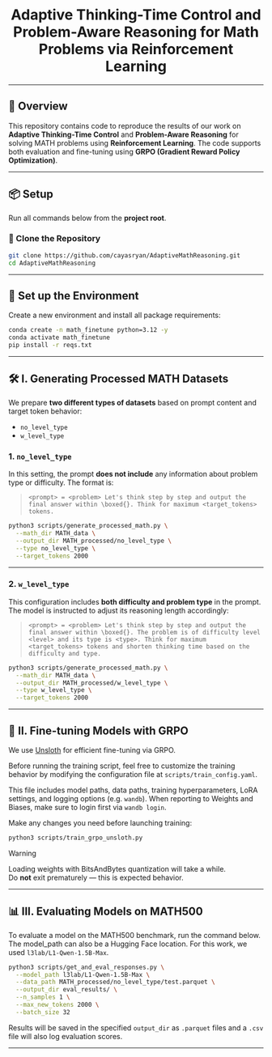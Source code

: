 <div align="center">
  <h1>Adaptive Thinking-Time Control and Problem-Aware Reasoning for Math Problems via Reinforcement Learning</h1>
</div>

---

## 🧠 Overview

This repository contains code to reproduce the results of our work on **Adaptive Thinking-Time Control** and **Problem-Aware Reasoning** for solving MATH problems using **Reinforcement Learning**. The code supports both evaluation and fine-tuning using **GRPO (Gradient Reward Policy Optimization)**.

---

## 📦 Setup

Run all commands below from the **project root**.

### 📁 Clone the Repository

```bash
git clone https://github.com/cayasryan/AdaptiveMathReasoning.git
cd AdaptiveMathReasoning
```
---

## 🧪 Set up the Environment

Create a new environment and install all package requirements:

```bash
conda create -n math_finetune python=3.12 -y
conda activate math_finetune
pip install -r reqs.txt
```
---

## 🛠️ I. Generating Processed MATH Datasets

We prepare **two different types of datasets** based on prompt content and target token behavior:
- `no_level_type`
- `w_level_type`

### 1. `no_level_type`

In this setting, the prompt **does not include** any information about problem type or difficulty. The format is:

> `<prompt> = <problem> Let's think step by step and output the final answer within \boxed{}. Think for maximum <target_tokens> tokens.`

```bash
python3 scripts/generate_processed_math.py \
  --math_dir MATH_data \
  --output_dir MATH_processed/no_level_type \
  --type no_level_type \
  --target_tokens 2000
```
---

### 2. `w_level_type`

This configuration includes **both difficulty and problem type** in the prompt. The model is instructed to adjust its reasoning length accordingly:

> `<prompt> = <problem> Let's think step by step and output the final answer within \boxed{}. The problem is of difficulty level <level> and its type is <type>. Think for maximum <target_tokens> tokens and shorten thinking time based on the difficulty and type.`

```bash
python3 scripts/generate_processed_math.py \
  --math_dir MATH_data \
  --output_dir MATH_processed/w_level_type \
  --type w_level_type \
  --target_tokens 2000
```
---

## 🧬 II. Fine-tuning Models with GRPO

We use [Unsloth](https://github.com/unslothai/unsloth) for efficient fine-tuning via GRPO.

Before running the training script, feel free to customize the training behavior by modifying the configuration file at `scripts/train_config.yaml`.

This file includes model paths, data paths, training hyperparameters, LoRA settings, and logging options (e.g. `wandb`). When reporting to Weights and Biases, make sure to login first via `wandb login`.

Make any changes you need before launching training:
```bash
python3 scripts/train_grpo_unsloth.py
```
> [!warning]
> Loading weights with BitsAndBytes quantization will take a while.  
> Do **not** exit prematurely — this is expected behavior.
---

## 📊 III. Evaluating Models on MATH500

To evaluate a model on the MATH500 benchmark, run the command below. The model_path can also be a Hugging Face location. For this work, we used `l3lab/L1-Qwen-1.5B-Max`.

```bash
python3 scripts/get_and_eval_responses.py \
  --model_path l3lab/L1-Qwen-1.5B-Max \
  --data_path MATH_processed/no_level_type/test.parquet \
  --output_dir eval_results/ \
  --n_samples 1 \
  --max_new_tokens 2000 \
  --batch_size 32
```
Results will be saved in the specified `output_dir` as `.parquet` files and a `.csv` file will also log evaluation scores.

---

<!-- ## 📁 Directory Structure

your-repo-name/
├── MATH_processed/
│   └── generate_math.py
├── scripts/
│   └── utils.py
├── checkpoints/
│   └── grpo_llama3/
├── results/
├── train.py
├── evaluate_math500.py
├── reqs_eval.txt
├── reqs_train.txt
└── README.md -->

<!-- --- -->

<!-- ## 📌 Notes

- Ensure that your input CSVs (`math_train.csv`, `math_val.csv`, `math500_test.csv`) are inside the `MATH/` folder or your custom `--math_dir`.
- The GRPO implementation uses Unsloth for memory-efficient training with LoRA adapters.
- The code supports evaluation using chain-of-thought prompting and boxed-answer extraction. -->

<!-- --- -->

<!-- ## 📜 Citation

Coming soon. -->
